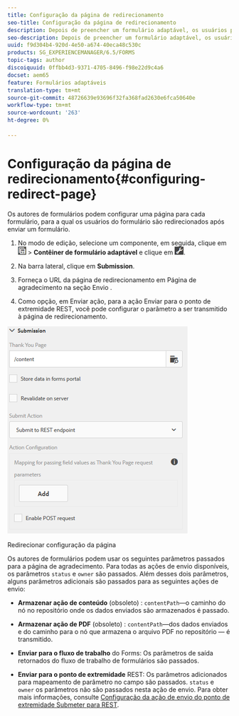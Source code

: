 ```yaml
---
title: Configuração da página de redirecionamento
seo-title: Configuração da página de redirecionamento
description: Depois de preencher um formulário adaptável, os usuários podem ser redirecionados para uma página da Web que os autores de formulários podem configurar ao criar o formulário.
seo-description: Depois de preencher um formulário adaptável, os usuários podem ser redirecionados para uma página da Web que os autores de formulários podem configurar ao criar o formulário.
uuid: f9d304b4-920d-4e50-a674-40eca48c530c
products: SG_EXPERIENCEMANAGER/6.5/FORMS
topic-tags: author
discoiquuid: 0ffbb4d3-9371-4705-8496-f98e22d9c4a6
docset: aem65
feature: Formulários adaptáveis
translation-type: tm+mt
source-git-commit: 48726639e93696f32fa368fad2630e6fca50640e
workflow-type: tm+mt
source-wordcount: '263'
ht-degree: 0%

---
```



# Configuração da página de redirecionamento{#configuring-redirect-page}

Os autores de formulários podem configurar uma página para cada formulário, para a qual os usuários do formulário são redirecionados após enviar um formulário.

1. No modo de edição, selecione um componente, em seguida, clique em ![nível de campo](assets/field-level.png) > **Contêiner de formulário adaptável** e clique em ![cmppr](assets/cmppr.png).

1. Na barra lateral, clique em **Submission**.

1. Forneça o URL da página de redirecionamento em Página de agradecimento na seção Envio .
1. Como opção, em Enviar ação, para a ação Enviar para o ponto de extremidade REST, você pode configurar o parâmetro a ser transmitido à página de redirecionamento.

![Redirecionar configuração da página](assets/thank-you-setting-1.png)

Redirecionar configuração da página

Os autores de formulários podem usar os seguintes parâmetros passados para a página de agradecimento. Para todas as ações de envio disponíveis, os parâmetros `status` e `owner` são passados. Além desses dois parâmetros, alguns parâmetros adicionais são passados para as seguintes ações de envio:

* **Armazenar ação de conteúdo**  (obsoleto) :  `contentPath`—o caminho do nó no repositório onde os dados enviados são armazenados é passado.

* **Armazenar ação de PDF**  (obsoleto) :  `contentPath`—dos dados enviados e do caminho para o nó que armazena o arquivo PDF no repositório — é transmitido.

* **Enviar para o fluxo de trabalho** do Forms: Os parâmetros de saída retornados do fluxo de trabalho de formulários são passados.

* **Enviar para o ponto de extremidade** REST: Os parâmetros adicionados para mapeamento de parâmetro no campo são passados. `status` e  `owner` os parâmetros não são passados nesta ação de envio. Para obter mais informações, consulte [Configuração da ação de envio do ponto de extremidade Submeter para REST](../../forms/using/configuring-submit-actions.md).

